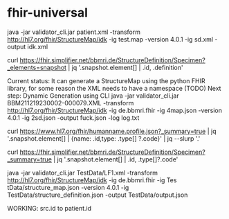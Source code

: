 # fhir-universal

java -jar validator_cli.jar patient.xml -transform http://hl7.org/fhir/StructureMap/idk -ig test.map -version 4.0.1 -ig
sd.xml -output idk.xml

curl https://fhir.simplifier.net/bbmri.de/StructureDefinition/Specimen?_elements=snapshot | jq '.snapshot.element[] |
.id, .definition'

Current status: It can generate a StructureMap using the python FHIR library, for some reason the XML needs to have a
namespace (TODO)
Next step: Dynamic Generation using CLI
java -jar validator_cli.jar BBM211219230002-000079.XML -transform http://hl7.org/fhir/StructureMap/idk -ig de.bbmri.fhir
-ig 4map.json -version 4.0.1 -ig 2sd.json -output fuck.json -log log.txt

curl https://www.hl7.org/fhir/humanname.profile.json?_summary=true | jq '.snapshot.element[] | {name: .id,type: .type[]
?.code}' | jq --slurp '.'

curl https://fhir.simplifier.net/bbmri.de/StructureDefinition/Specimen?_summary=true | jq '.snapshot.element[] | .id,
.type[]?.code'

 java -jar validator_cli.jar TestData/LF1.xml -transform http://hl7.org/fhir/StructureMap/idk -ig de.bbmri.fhir -ig Tes
tData/structure_map.json -version 4.0.1 -ig TestData/structure_definition.json -output TestData/output.json

WORKING: src.id to patient.id

